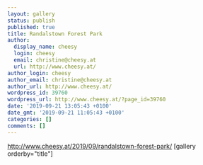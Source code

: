 ```yaml
---
layout: gallery
status: publish
published: true
title: Randalstown Forest Park
author:
  display_name: cheesy
  login: cheesy
  email: christine@cheesy.at
  url: http://www.cheesy.at/
author_login: cheesy
author_email: christine@cheesy.at
author_url: http://www.cheesy.at/
wordpress_id: 39760
wordpress_url: http://www.cheesy.at/?page_id=39760
date: '2019-09-21 13:05:43 +0100'
date_gmt: '2019-09-21 11:05:43 +0100'
categories: []
comments: []
---
```

http://www.cheesy.at/2019/09/randalstown-forest-park/
[gallery orderby="title"]
